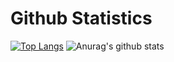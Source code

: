 # Github Statistics
[![Top Langs](https://github-readme-stats.vercel.app/api/top-langs/?username=mtashkova&layout=compact&theme=nightowl)](https://github.com/anuraghazra/github-readme-stats)
![Anurag's github stats](https://github-readme-stats.vercel.app/api?username=mtashkova&show_icons=true&theme=nightowl)
